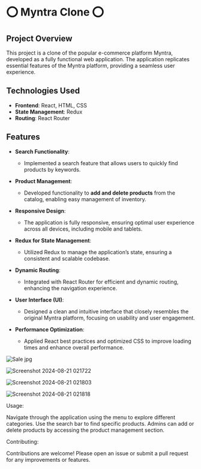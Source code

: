 # ⭕ Myntra Clone ⭕ </br>


## Project Overview
This project is a clone of the popular e-commerce platform Myntra, developed as a fully functional web application. The application replicates essential features of the Myntra platform, providing a seamless user experience.

## Technologies Used
- **Frontend**: React, HTML, CSS
- **State Management**: Redux
- **Routing**: React Router

## Features
- **Search Functionality**: 
  - Implemented a search feature that allows users to quickly find products by keywords.
  
- **Product Management**: 
  - Developed functionality to **add and delete products** from the catalog, enabling easy management of inventory.
  
- **Responsive Design**: 
  - The application is fully responsive, ensuring optimal user experience across all devices, including mobile and tablets.
  
- **Redux for State Management**: 
  - Utilized Redux to manage the application’s state, ensuring a consistent and scalable codebase.
  
- **Dynamic Routing**: 
  - Integrated with React Router for efficient and dynamic routing, enhancing the navigation experience.

- **User Interface (UI)**:
  - Designed a clean and intuitive interface that closely resembles the original Myntra platform, focusing on usability and user engagement.
  
- **Performance Optimization**: 
  - Applied React best practices and optimized CSS to improve loading times and enhance overall performance.


![Sale jpg](https://github.com/user-attachments/assets/4c018dac-e7c1-4ee3-8670-0acc8e29a44f)

![Screenshot 2024-08-21 021722](https://github.com/user-attachments/assets/0c40d452-26d0-42c9-9923-e1bed41f68d4)

![Screenshot 2024-08-21 021803](https://github.com/user-attachments/assets/55d1c669-5ef5-4568-8978-a98d0404df20)


![Screenshot 2024-08-21 021818](https://github.com/user-attachments/assets/a21724af-5141-4620-8c97-1023eb7deee1)


Usage:

Navigate through the application using the menu to explore different categories.
Use the search bar to find specific products.
Admins can add or delete products by accessing the product management section.

Contributing:

Contributions are welcome! Please open an issue or submit a pull request for any improvements or features.
